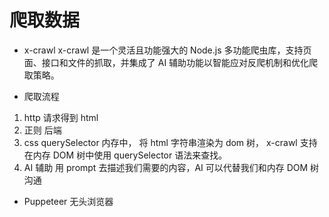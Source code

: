 # 爬取数据

- x-crawl
  x-crawl 是一个灵活且功能强大的 Node.js 多功能爬虫库，支持页面、接口和文件的抓取，并集成了 AI 辅助功能以智能应对反爬机制和优化爬取策略。

- 爬取流程

1. http 请求得到 html
2. 正则 后端
3. css querySelector
   内存中， 将 html 字符串渲染为 dom 树， x-crawl 支持在内存 DOM 树中使用
   querySelector 语法来查找。
4. AI 辅助
   用 prompt 去描述我们需要的内容，AI 可以代替我们和内存 DOM 树沟通

- Puppeteer 无头浏览器
